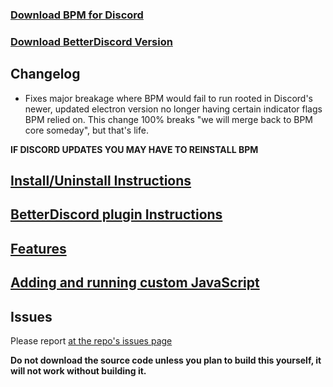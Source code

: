 ### [Download BPM for Discord](https://github.com/ByzantineFailure/BPM-for-Discord/releases/download/discord-v0.11.3-beta/BPM.for.Discord.discord-v0.11.3-beta.7z)
### [Download BetterDiscord Version](https://github.com/ByzantineFailure/BPM-for-Discord/releases/download/discord-v0.11.3-beta/betterDiscord-bpm.plugin.js)

## Changelog

* Fixes major breakage where BPM would fail to run rooted in Discord's newer, updated electron version no longer having certain indicator flags BPM relied on.  This change 100% breaks "we will merge back to BPM core someday", but that's life.

**IF DISCORD UPDATES YOU MAY HAVE TO REINSTALL BPM**

## [Install/Uninstall Instructions](https://github.com/ByzantineFailure/BPM-for-Discord/blob/discord-v0.11.3-beta/discord/INSTALLATION.md)

## [BetterDiscord plugin Instructions](https://github.com/ByzantineFailure/BPM-for-Discord/blob/discord-v0.11.3-beta/discord/BETTERDISCORD.md)

## [Features](https://github.com/ByzantineFailure/BPM-for-Discord/blob/discord-v0.11.3-beta/discord/FEATURES.md)

## [Adding and running custom JavaScript](https://github.com/ByzantineFailure/BPM-for-Discord/blob/discord-v0.11.3-beta/discord/CUSTOMJS.md)

## Issues
Please report [at the repo's issues page](https://github.com/ByzantineFailure/bpm/issues)

**Do not download the source code unless you plan to build this yourself, it will not work without building it.**
